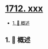 # [1712. xxx](https://github.com/Tdahuyou/TNotes.leetcode/tree/main/notes/1712.%20xxx)

<!-- region:toc -->

- [1. 📝 概述](#1--概述)

<!-- endregion:toc -->

## 1. 📝 概述
